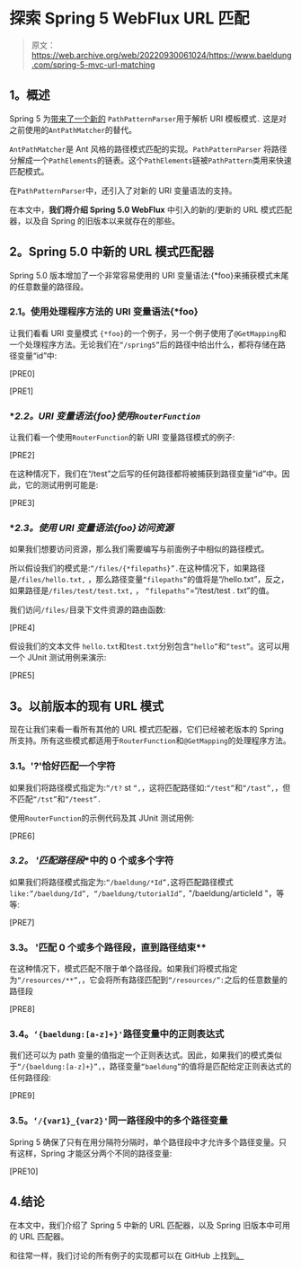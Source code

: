 # 探索 Spring 5 WebFlux URL 匹配

> 原文：<https://web.archive.org/web/20220930061024/https://www.baeldung.com/spring-5-mvc-url-matching>

## **1。概述**

Spring 5 为[带来了一个新的](https://web.archive.org/web/20220626193507/https://jira.spring.io/browse/SPR-14544) `PathPatternParser`用于解析 URI 模板模式`.` 这是对之前使用的`AntPathMatcher`的替代。

`AntPathMatcher`是 Ant 风格的路径模式匹配的实现。`PathPatternParser` 将路径分解成一个`PathElements`的链表。这个`PathElements`链被`PathPattern`类用来快速匹配模式。

在`PathPatternParser`中，还引入了对新的 URI 变量语法的支持。

在本文中，**我们将介绍 Spring 5.0 WebFlux** 中引入的新的/更新的 URL 模式匹配器，以及自 Spring 的旧版本以来就存在的那些。

## **2。Spring 5.0 中新的 URL 模式匹配器**

Spring 5.0 版本增加了一个非常容易使用的 URI 变量语法:{*foo}来捕获模式末尾的任意数量的路径段。

### **2.1。使用处理程序方法**的 URI 变量语法{*foo}

让我们看看 URI 变量模式 `{*foo}`的一个例子，另一个例子使用了`@GetMapping`和一个处理程序方法。无论我们在`“/spring5”`后的路径中给出什么，都将存储在路径变量“id”中:

[PRE0]

[PRE1]

### **2.2。URI 变量语法{*foo}使用`RouterFunction`**

让我们看一个使用`RouterFunction`的新 URI 变量路径模式的例子:

[PRE2]

在这种情况下，我们在“/test”之后写的任何路径都将被捕获到路径变量“id”中。因此，它的测试用例可能是:

[PRE3]

### **2.3。使用 URI 变量语法{*foo}访问资源**

如果我们想要访问资源，那么我们需要编写与前面例子中相似的路径模式。

所以假设我们的模式是:`“/files/{*filepaths}”.`在这种情况下，如果路径是`/files/hello.txt,` ，那么路径变量`“filepaths”`的值将是“/hello.txt”，反之，如果路径是`/files/test/test.txt,` ， `“filepaths”`=“/test/test . txt”的值。

我们访问`/files/`目录下文件资源的路由函数:

[PRE4]

假设我们的文本文件 `hello.txt`和`test.txt`分别包含`“hello”`和`“test”`。这可以用一个 JUnit 测试用例来演示:

[PRE5]

## **3。以前版本的现有 URL 模式**

现在让我们来看一看所有其他的 URL 模式匹配器，它们已经被老版本的 Spring 所支持。所有这些模式都适用于`RouterFunction`和`@GetMapping`的处理程序方法。

### **3.1。'?'恰好匹配一个字符**

如果我们将路径模式指定为:`“/t?` st `“,`，这将匹配路径如:`“/test”`和`“/tast”,`，但不匹配`“/tst”`和`“/teest”.`

使用`RouterFunction`的示例代码及其 JUnit 测试用例:

[PRE6]

### **3.2。* '匹配路径段**中的 0 个或多个字符

如果我们将路径模式指定为:`“/baeldung/*Id”,`这将匹配路径模式`like:”/baeldung/Id”, “/baeldung/tutorialId”,` "/baeldung/articleId "，等等:

[PRE7]

### **3.3。** '匹配 0 个或多个路径段，直到路径结束**

在这种情况下，模式匹配不限于单个路径段。如果我们将模式指定为`“/resources/**”,`，它会将所有路径匹配到`“/resources/”:`之后的任意数量的路径段

[PRE8]

### **3.4。`‘{baeldung:[a-z]+}'`路径变量中的正则表达式**

我们还可以为 path 变量的值指定一个正则表达式。因此，如果我们的模式类似于`“/{baeldung:[a-z]+}”,`，路径变量`“baeldung”`的值将是匹配给定正则表达式的任何路径段:

[PRE9]

### **3.5。`‘/{var1}_{var2}'`同一路径段中的多个路径变量**

Spring 5 确保了只有在用分隔符分隔时，单个路径段中才允许多个路径变量。只有这样，Spring 才能区分两个不同的路径变量:

[PRE10]

## 4.结论

在本文中，我们介绍了 Spring 5 中新的 URL 匹配器，以及 Spring 旧版本中可用的 URL 匹配器。

和往常一样，我们讨论的所有例子的实现都可以在 GitHub 上找到[。](https://web.archive.org/web/20220626193507/https://github.com/eugenp/tutorials/tree/master/spring-5-reactive-modules/spring-5-reactive)